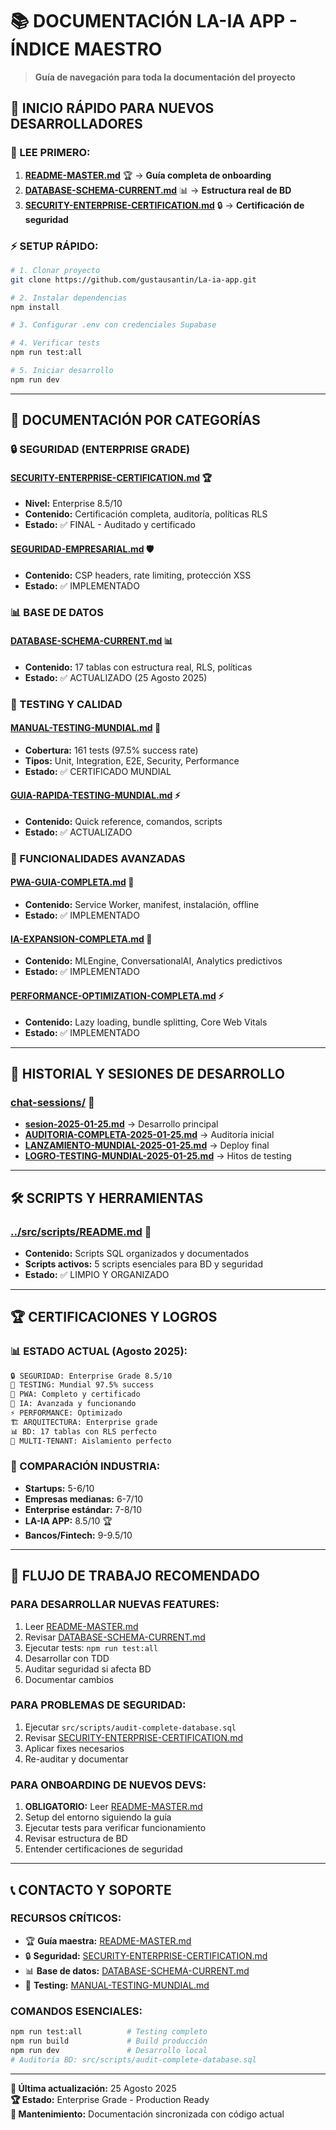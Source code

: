 # 📚 **DOCUMENTACIÓN LA-IA APP - ÍNDICE MAESTRO**

> **Guía de navegación para toda la documentación del proyecto**

## 🎯 **INICIO RÁPIDO PARA NUEVOS DESARROLLADORES**

### **📖 LEE PRIMERO:**
1. **[README-MASTER.md](README-MASTER.md)** 🏆 → **Guía completa de onboarding**
2. **[DATABASE-SCHEMA-CURRENT.md](DATABASE-SCHEMA-CURRENT.md)** 📊 → **Estructura real de BD**
3. **[SECURITY-ENTERPRISE-CERTIFICATION.md](SECURITY-ENTERPRISE-CERTIFICATION.md)** 🔒 → **Certificación de seguridad**

### **⚡ SETUP RÁPIDO:**
```bash
# 1. Clonar proyecto
git clone https://github.com/gustausantin/La-ia-app.git

# 2. Instalar dependencias  
npm install

# 3. Configurar .env con credenciales Supabase

# 4. Verificar tests
npm run test:all

# 5. Iniciar desarrollo
npm run dev
```

---

## 📁 **DOCUMENTACIÓN POR CATEGORÍAS**

### **🔒 SEGURIDAD (ENTERPRISE GRADE)**

#### **[SECURITY-ENTERPRISE-CERTIFICATION.md](SECURITY-ENTERPRISE-CERTIFICATION.md)** 🏆
- **Nivel:** Enterprise 8.5/10
- **Contenido:** Certificación completa, auditoría, políticas RLS
- **Estado:** ✅ FINAL - Auditado y certificado

#### **[SEGURIDAD-EMPRESARIAL.md](SEGURIDAD-EMPRESARIAL.md)** 🛡️
- **Contenido:** CSP headers, rate limiting, protección XSS
- **Estado:** ✅ IMPLEMENTADO

### **📊 BASE DE DATOS**

#### **[DATABASE-SCHEMA-CURRENT.md](DATABASE-SCHEMA-CURRENT.md)** 📊
- **Contenido:** 17 tablas con estructura real, RLS, políticas
- **Estado:** ✅ ACTUALIZADO (25 Agosto 2025)

### **🧪 TESTING Y CALIDAD**

#### **[MANUAL-TESTING-MUNDIAL.md](MANUAL-TESTING-MUNDIAL.md)** 🎯
- **Cobertura:** 161 tests (97.5% success rate)
- **Tipos:** Unit, Integration, E2E, Security, Performance
- **Estado:** ✅ CERTIFICADO MUNDIAL

#### **[GUIA-RAPIDA-TESTING-MUNDIAL.md](GUIA-RAPIDA-TESTING-MUNDIAL.md)** ⚡
- **Contenido:** Quick reference, comandos, scripts
- **Estado:** ✅ ACTUALIZADO

### **🚀 FUNCIONALIDADES AVANZADAS**

#### **[PWA-GUIA-COMPLETA.md](PWA-GUIA-COMPLETA.md)** 📱
- **Contenido:** Service Worker, manifest, instalación, offline
- **Estado:** ✅ IMPLEMENTADO

#### **[IA-EXPANSION-COMPLETA.md](IA-EXPANSION-COMPLETA.md)** 🤖
- **Contenido:** MLEngine, ConversationalAI, Analytics predictivos
- **Estado:** ✅ IMPLEMENTADO

#### **[PERFORMANCE-OPTIMIZATION-COMPLETA.md](PERFORMANCE-OPTIMIZATION-COMPLETA.md)** ⚡
- **Contenido:** Lazy loading, bundle splitting, Core Web Vitals
- **Estado:** ✅ IMPLEMENTADO

---

## 📜 **HISTORIAL Y SESIONES DE DESARROLLO**

### **[chat-sessions/](chat-sessions/)** 📅
- **[sesion-2025-01-25.md](chat-sessions/sesion-2025-01-25.md)** → Desarrollo principal
- **[AUDITORIA-COMPLETA-2025-01-25.md](chat-sessions/AUDITORIA-COMPLETA-2025-01-25.md)** → Auditoría inicial 
- **[LANZAMIENTO-MUNDIAL-2025-01-25.md](chat-sessions/LANZAMIENTO-MUNDIAL-2025-01-25.md)** → Deploy final
- **[LOGRO-TESTING-MUNDIAL-2025-01-25.md](chat-sessions/LOGRO-TESTING-MUNDIAL-2025-01-25.md)** → Hitos de testing

---

## 🛠️ **SCRIPTS Y HERRAMIENTAS**

### **[../src/scripts/README.md](../src/scripts/README.md)** 🔧
- **Contenido:** Scripts SQL organizados y documentados
- **Scripts activos:** 5 scripts esenciales para BD y seguridad
- **Estado:** ✅ LIMPIO Y ORGANIZADO

---

## 🏆 **CERTIFICACIONES Y LOGROS**

### **📊 ESTADO ACTUAL (Agosto 2025):**
```bash
🔒 SEGURIDAD: Enterprise Grade 8.5/10
🧪 TESTING: Mundial 97.5% success
📱 PWA: Completo y certificado  
🤖 IA: Avanzada y funcionando
⚡ PERFORMANCE: Optimizado
🏗️ ARQUITECTURA: Enterprise grade
📊 BD: 17 tablas con RLS perfecto
🎯 MULTI-TENANT: Aislamiento perfecto
```

### **🎯 COMPARACIÓN INDUSTRIA:**
- **Startups:** 5-6/10
- **Empresas medianas:** 6-7/10
- **Enterprise estándar:** 7-8/10  
- **LA-IA APP:** 8.5/10 🏆
- **Bancos/Fintech:** 9-9.5/10

---

## 🚀 **FLUJO DE TRABAJO RECOMENDADO**

### **PARA DESARROLLAR NUEVAS FEATURES:**
1. Leer [README-MASTER.md](README-MASTER.md)
2. Revisar [DATABASE-SCHEMA-CURRENT.md](DATABASE-SCHEMA-CURRENT.md)
3. Ejecutar tests: `npm run test:all`
4. Desarrollar con TDD
5. Auditar seguridad si afecta BD
6. Documentar cambios

### **PARA PROBLEMAS DE SEGURIDAD:**
1. Ejecutar `src/scripts/audit-complete-database.sql`
2. Revisar [SECURITY-ENTERPRISE-CERTIFICATION.md](SECURITY-ENTERPRISE-CERTIFICATION.md)
3. Aplicar fixes necesarios
4. Re-auditar y documentar

### **PARA ONBOARDING DE NUEVOS DEVS:**
1. **OBLIGATORIO:** Leer [README-MASTER.md](README-MASTER.md)
2. Setup del entorno siguiendo la guía
3. Ejecutar tests para verificar funcionamiento
4. Revisar estructura de BD
5. Entender certificaciones de seguridad

---

## 📞 **CONTACTO Y SOPORTE**

### **RECURSOS CRÍTICOS:**
- 🏆 **Guía maestra:** [README-MASTER.md](README-MASTER.md)
- 🔒 **Seguridad:** [SECURITY-ENTERPRISE-CERTIFICATION.md](SECURITY-ENTERPRISE-CERTIFICATION.md)
- 📊 **Base de datos:** [DATABASE-SCHEMA-CURRENT.md](DATABASE-SCHEMA-CURRENT.md)
- 🧪 **Testing:** [MANUAL-TESTING-MUNDIAL.md](MANUAL-TESTING-MUNDIAL.md)

### **COMANDOS ESENCIALES:**
```bash
npm run test:all          # Testing completo
npm run build             # Build producción  
npm run dev               # Desarrollo local
# Auditoría BD: src/scripts/audit-complete-database.sql
```

---

**📅 Última actualización:** 25 Agosto 2025  
**🏆 Estado:** Enterprise Grade - Production Ready  
**👥 Mantenimiento:** Documentación sincronizada con código actual

